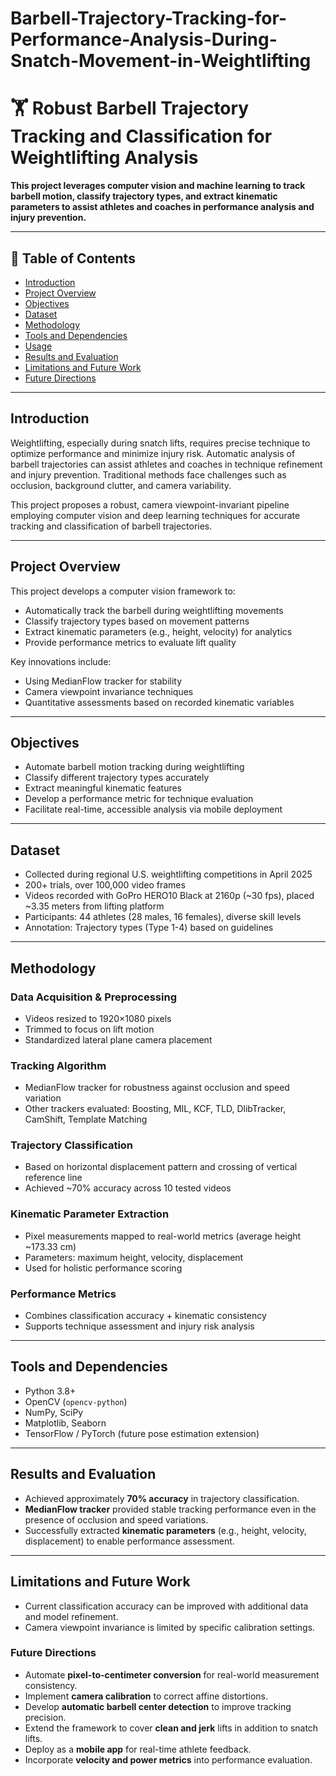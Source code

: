 # Barbell-Trajectory-Tracking-for-Performance-Analysis-During-Snatch-Movement-in-Weightlifting

# 🏋️ Robust Barbell Trajectory Tracking and Classification for Weightlifting Analysis

**This project leverages computer vision and machine learning to track barbell motion, classify trajectory types, and extract kinematic parameters to assist athletes and coaches in performance analysis and injury prevention.**

---

## 📌 Table of Contents

- [Introduction](#introduction)
- [Project Overview](#project-overview)
- [Objectives](#objectives)
- [Dataset](#dataset)
- [Methodology](#methodology)
- [Tools and Dependencies](#tools-and-dependencies)
- [Usage](#usage)
- [Results and Evaluation](#results-and-evaluation)
- [Limitations and Future Work](#limitations-and-future-work)
- [Future Directions](#Future-Directions)
---

## Introduction

Weightlifting, especially during snatch lifts, requires precise technique to optimize performance and minimize injury risk. Automatic analysis of barbell trajectories can assist athletes and coaches in technique refinement and injury prevention. Traditional methods face challenges such as occlusion, background clutter, and camera variability.  

This project proposes a robust, camera viewpoint-invariant pipeline employing computer vision and deep learning techniques for accurate tracking and classification of barbell trajectories.

---

## Project Overview

This project develops a computer vision framework to:
- Automatically track the barbell during weightlifting movements
- Classify trajectory types based on movement patterns
- Extract kinematic parameters (e.g., height, velocity) for analytics
- Provide performance metrics to evaluate lift quality  

Key innovations include:
- Using MedianFlow tracker for stability
- Camera viewpoint invariance techniques
- Quantitative assessments based on recorded kinematic variables

---

## Objectives

- Automate barbell motion tracking during weightlifting
- Classify different trajectory types accurately
- Extract meaningful kinematic features
- Develop a performance metric for technique evaluation
- Facilitate real-time, accessible analysis via mobile deployment

---

## Dataset

- Collected during regional U.S. weightlifting competitions in April 2025
- 200+ trials, over 100,000 video frames
- Videos recorded with GoPro HERO10 Black at 2160p (~30 fps), placed ~3.35 meters from lifting platform
- Participants: 44 athletes (28 males, 16 females), diverse skill levels
- Annotation: Trajectory types (Type 1-4) based on guidelines

---

## Methodology

### Data Acquisition & Preprocessing
- Videos resized to 1920×1080 pixels
- Trimmed to focus on lift motion
- Standardized lateral plane camera placement  

### Tracking Algorithm
- MedianFlow tracker for robustness against occlusion and speed variation
- Other trackers evaluated: Boosting, MIL, KCF, TLD, DlibTracker, CamShift, Template Matching  

### Trajectory Classification
- Based on horizontal displacement pattern and crossing of vertical reference line
- Achieved ~70% accuracy across 10 tested videos  

### Kinematic Parameter Extraction
- Pixel measurements mapped to real-world metrics (average height ~173.33 cm)
- Parameters: maximum height, velocity, displacement  
- Used for holistic performance scoring  

### Performance Metrics
- Combines classification accuracy + kinematic consistency
- Supports technique assessment and injury risk analysis  

---

## Tools and Dependencies

- Python 3.8+
- OpenCV (`opencv-python`)
- NumPy, SciPy
- Matplotlib, Seaborn
- TensorFlow / PyTorch (future pose estimation extension)

---

## Results and Evaluation

- Achieved approximately **70% accuracy** in trajectory classification.
- **MedianFlow tracker** provided stable tracking performance even in the presence of occlusion and speed variations.
- Successfully extracted **kinematic parameters** (e.g., height, velocity, displacement) to enable performance assessment.

---

## Limitations and Future Work

- Current classification accuracy can be improved with additional data and model refinement.
- Camera viewpoint invariance is limited by specific calibration settings.

### Future Directions

- Automate **pixel-to-centimeter conversion** for real-world measurement consistency.
- Implement **camera calibration** to correct affine distortions.
- Develop **automatic barbell center detection** to improve tracking precision.
- Extend the framework to cover **clean and jerk** lifts in addition to snatch lifts.
- Deploy as a **mobile app** for real-time athlete feedback.
- Incorporate **velocity and power metrics** into performance evaluation.
